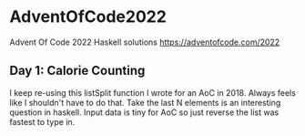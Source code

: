 # AdventOfCode2022
Advent Of Code 2022 Haskell solutions
https://adventofcode.com/2022


## Day 1: Calorie Counting
I keep re-using this listSplit function I wrote for an AoC in 2018. Always feels like I shouldn't have to do that.
Take the last N elements is an interesting question in haskell. Input data is tiny for AoC so just reverse the list was fastest to type in.
